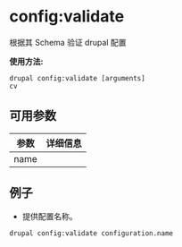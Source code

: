 # config:validate
根据其 Schema 验证 drupal 配置

**使用方法:**
```
drupal config:validate [arguments]
cv
```

## 可用参数
参数 | 详细信息
---------|-------------
name | 

## 例子
* 提供配置名称。
```
drupal config:validate configuration.name
```
